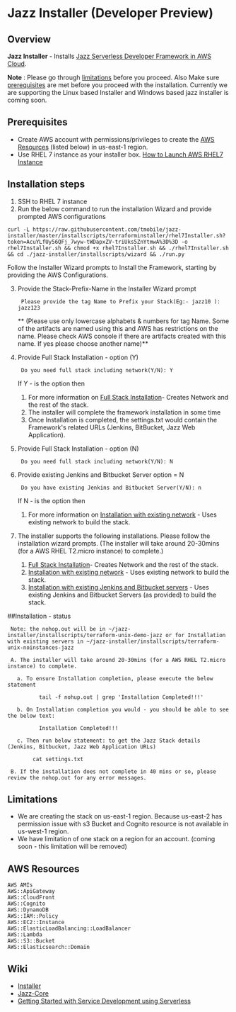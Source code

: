 # Jazz Installer (Developer Preview)
## Overview

**Jazz Installer** - Installs [Jazz Serverless Developer Framework in AWS Cloud](https://github.com/tmobile/jazz-core/wiki).

**Note** : Please go through [limitations](#limitations) before you proceed.
       Also Make sure [prerequisites](#prerequisites) are met before you proceed with the installation.
       Currently we are supporting the Linux based Installer and Windows based jazz installer is coming soon. 

## Prerequisites
* Create AWS account with permissions/privileges to create the 
  [AWS Resources](#aws-resources) (listed below) in us-east-1 region. 
* Use RHEL 7 instance as your installer box. [How to Launch AWS RHEL7 Instance](https://github.com/tmobile/jazz-installer/wiki/Launch-AWS-RHEL7-Instance-for-Installer)


## Installation steps
1) SSH to RHEL 7 instance
2) Run the below command to run the installation Wizard and provide prompted AWS configurations

```
curl -L https://raw.githubusercontent.com/tmobile/jazz-installer/master/installscripts/terraforminstaller/rhel7Installer.sh?token=AcuYLfUy56QFj_7wyw-tWDapxZV-triUks5ZnYtmwA%3D%3D -o rhel7Installer.sh && chmod +x rhel7Installer.sh && ./rhel7Installer.sh && cd ./jazz-installer/installscripts/wizard && ./run.py 
 ```
Follow the Installer Wizard prompts to Install the Framework, starting by providing the AWS Configurations.

3) Provide the Stack-Prefix-Name in the Installer Wizard prompt

        Please provide the tag Name to Prefix your Stack(Eg:- jazz10 ): jazz123
        
   ** (Please use only lowercase alphabets & numbers for tag Name. Some of the artifacts are named using this and AWS has restrictions on the name. Please check AWS console if there are artifacts created with this name. If yes please choose another name)**

4) Provide Full Stack Installation - option (Y)

        Do you need full stack including network(Y/N): Y

   If Y - is the option then 
     1. For more information on [Full Stack Installation](https://github.com/tmobile/jazz-installer/wiki/Jazz-Supported-Installations#full-stack-installation)- Creates Network and the rest of the stack.
     1. The installer will complete the framework installation in some time
     1. Once Installation is completed, the settings.txt would contain the Framework's related URLs (Jenkins, BitBucket, Jazz Web Application).

5) Provide Full Stack Installation - option (N)

        Do you need full stack including network(Y/N): N

6) Provide existing Jenkins and Bitbucket Server option = N

        Do you have existing Jenkins and Bitbucket Server(Y/N): n
 
      If N - is the option then

      1. For more information on [Installation with existing network](https://github.com/tmobile/jazz-installer/wiki/Jazz-Supported-Installations#installation-with-existing-network) - Uses existing network to build the stack.
 
 
5) The installer supports the following installations. Please follow the installation wizard prompts. (The installer will take around 20-30mins (for a AWS RHEL T2.micro instance) to complete.)

     1. [Full Stack Installation](https://github.com/tmobile/jazz-installer/wiki/Jazz-Supported-Installations#full-stack-installation)- Creates Network and the rest of the stack.   
     1. [Installation with existing network](https://github.com/tmobile/jazz-installer/wiki/Jazz-Supported-Installations#installation-with-existing-network) - Uses existing network to build the stack.     
     1. [Installation with existing Jenkins and Bitbucket servers](https://github.com/tmobile/jazz-installer/wiki/Jazz-Supported-Installations#installation-with-existing-jenkins-and-bitbucket-servers) - Uses existing Jenkins and Bitbucket Servers (as provided) to build the stack.


##Installation - status
  
     Note: the nohop.out will be in ~/jazz-installer/installscripts/terraform-unix-demo-jazz or for Installation with existing servers in ~/jazz-installer/installscripts/terraform-unix-noinstances-jazz

     A. The installer will take around 20-30mins (for a AWS RHEL T2.micro instance) to complete.
     
       a. To ensure Installation completion, please execute the below statement

              tail -f nohup.out | grep 'Installation Completed!!!'

       b. On Installation completion you would - you should be able to see the below text:
  
              Installation Completed!!!

       c. Then run below statement: to get the Jazz Stack details (Jenkins, Bitbucket, Jazz Web Application URLs)

            cat settings.txt
       
     B. If the installation does not complete in 40 mins or so, please review the nohop.out for any error messages.

## Limitations
* We are creating the stack on us-east-1 region. Because us-east-2 has permission issue with s3 Bucket and Cognito resource is not available in us-west-1 region.
* We have limitation of one stack on a region for an account. (coming soon - this limitation will be removed)

## AWS Resources 
    AWS AMIs
    AWS::ApiGateway
    AWS::CloudFront
    AWS::Cognito
    AWS::DynamoDB
    AWS::IAM::Policy
    AWS::EC2::Instance
    AWS::ElasticLoadBalancing::LoadBalancer
    AWS::Lambda
    AWS::S3::Bucket
    AWS::Elasticsearch::Domain

## Wiki
* [Installer](https://github.com/tmobile/jazz-installer/wiki)
* [Jazz-Core](https://github.com/tmobile/jazz-core/wiki)
* [Getting Started with Service Development using Serverless](https://github.com/tmobile/jazz-core/wiki/Getting-Started-with-Service-Development-using-Serverless)
